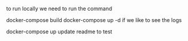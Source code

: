 to run locally we need to run the command

docker-compose build
docker-compose up -d
if we like to see the logs

docker-compose up
update readme to test
